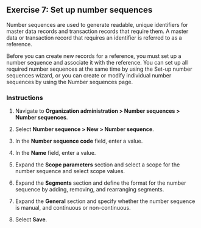 ## Exercise 7: Set up number sequences

Number sequences are used to generate readable, unique identifiers for master
data records and transaction records that require them. A master data or
transaction record that requires an identifier is referred to as a reference.

Before you can create new records for a reference, you must set up a number
sequence and associate it with the reference. You can set up all required number
sequences at the same time by using the Set-up number sequences wizard, or you
can create or modify individual number sequences by using the Number sequences
page.

### Instructions

1.  Navigate to **Organization administration \> Number sequences \> Number
    sequences**.

2.  Select **Number sequence \> New \> Number sequence**.

3.  In the **Number sequence code** field, enter a value.

4.  In the **Name** field, enter a value.

5.  Expand the **Scope parameters** section and select a scope for the number
    sequence and select scope values.

6.  Expand the **Segments** section and define the format for the number
    sequence by adding, removing, and rearranging segments.

7.  Expand the **General** section and specify whether the number sequence is
    manual, and continuous or non-continuous.

8.  Select **Save**.
